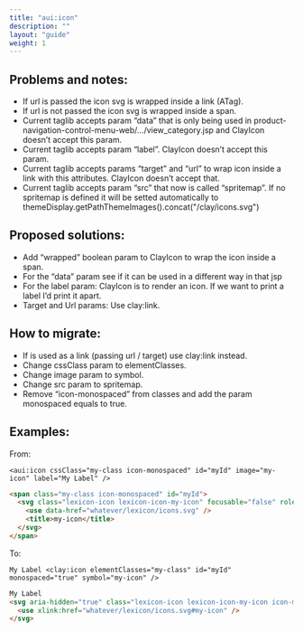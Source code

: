 ```yaml
---
title: "aui:icon"
description: ""
layout: "guide"
weight: 1
---
```


<article>

## Problems and notes:
- If url is passed the icon svg is wrapped inside a link (ATag).
- If url is not passed the icon svg is wrapped inside a span.
- Current taglib accepts param “data” that is only being used in product-navigation-control-menu-web/.../view_category.jsp and ClayIcon doesn’t accept this param.
- Current taglib accepts param “label”. ClayIcon doesn’t accept this param.
- Current taglib accepts params “target” and “url” to wrap icon inside a link with this attributes. ClayIcon doesn’t accept that.
- Current taglib accepts param “src” that now is called “spritemap”. If no spritemap is defined it will be setted automatically to themeDisplay.getPathThemeImages().concat("/clay/icons.svg")

</article>

<article>

## Proposed solutions:
- Add “wrapped” boolean param to ClayIcon to wrap the icon inside a span.
- For the “data” param see if it can be used in a different way in that jsp
- For the label param: ClayIcon is to render an icon. If we want to print a label I’d print it apart.
- Target and Url params: Use clay:link.

</article>

<article>

## How to migrate:
- If is used as a link (passing url / target) use clay:link instead.
- Change cssClass param to elementClasses.
- Change image param to symbol.
- Change src param to spritemap.
- Remove “icon-monospaced” from classes and add the param monospaced equals to true.

</article>

<article>

## Examples:

From:
```Taglib use
<aui:icon cssClass="my-class icon-monospaced" id="myId" image="my-icon" label="My Label" />
```
```html result
<span class="my-class icon-monospaced" id="myId">
  <svg class="lexicon-icon lexicon-icon-my-icon" focusable="false" role="img" title="">
    <use data-href="whatever/lexicon/icons.svg" />
    <title>my-icon</title>
  </svg>
</span>
```
	
To:
```Taglib use
My Label <clay:icon elementClasses="my-class" id="myId" monospaced="true" symbol="my-icon" />
```
```html result
My Label
<svg aria-hidden="true" class="lexicon-icon lexicon-icon-my-icon icon-monospaced" id="myId">
  <use xlink:href="whatever/lexicon/icons.svg#my-icon" />
</svg>
```

</article>